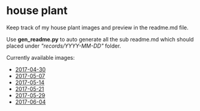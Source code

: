 house plant
===========

Keep track of my house plant images and preview in the readme.md file.

Use __gen_readme.py__ to auto generate all the sub readme.md which should placed under _"records/YYYY-MM-DD"_ folder.

Currently available images:

* [2017-04-30](records/2017-04-30/README.md)
* [2017-05-07](records/2017-05-07/README.md)
* [2017-05-14](records/2017-05-14/README.md)
* [2017-05-21](records/2017-05-21/README.md)
* [2017-05-29](records/2017-05-29/README.md)
* [2017-06-04](records/2017-06-04/README.md)
